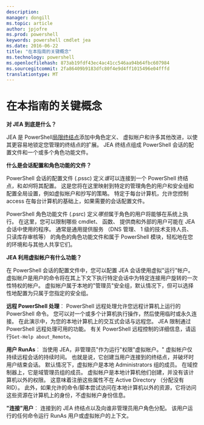 ```yaml
---
description: 
manager: dongill
ms.topic: article
author: jpjofre
ms.prod: powershell
keywords: powershell cmdlet jea
ms.date: 2016-06-22
title: "在本指南的关键概念"
ms.technology: powershell
ms.openlocfilehash: 873ab19fdf43ec4ac41cc546aa94b64fbc607984
ms.sourcegitcommit: 2fa86409b9183dfc80f4e9d4ff1015496e04fffd
translationtype: MT
---
```

# 在本指南的关键概念
**对 JEA 到底是什么？**

JEA 是 PowerShell[局限终结点](http://blogs.technet.com/b/heyscriptingguy/archive/2014/03/31/introduction-to-powershell-endpoints.aspx)添加中角色定义、 虚拟帐户和许多其他改进，以使其更容易地锁定您管理的终结点的扩展。
JEA 终结点组成 PowerShell 会话的配置文件和一个或多个角色功能文件。

**什么是会话配置和角色功能的文件？**

PowerShell 会话的配置文件 (.pssc) 定义*谁*可以连接到一个 PowerShell 终结点，和*如何*将其配置。
这是您将在这里映射到特定的管理角色的用户和安全组和配置全局设置，例如虚拟帐户和抄写的策略。
特定于每台计算机，允许您控制 access 在每台计算机的基础上，如果需要的会话配置文件。

PowerShell 角色功能文件 (.psrc) 定义*哪些*属于角色的用户将能够在系统上执行。
在这里，您可以限制哪些 cmdlet、 函数、 提供商和外部的用户可能在 JEA 会话中使用的程序。
通常是通用提供服务 （DNS 管理、 1 级的技术支持人员、 只读库存审核等） 的角色的角色功能文件和属于 PowerShell 模块，轻松地在您的环境和与其他人共享它们。

**JEA 利用虚拟帐户有什么功能？**

在 PowerShell 会话的配置文件中，您可以配置 JEA 会话使用虚拟"运行"帐户。
虚拟帐户是用户的命令将在其上下文下执行特定会话中为特定连接用户旋转的一次性特权的帐户。
虚拟帐户属于本地的"管理员"安全组，默认情况下，但可以选择性地配置为只属于您指定的安全组。

**远程 PowerShell 处理**︰ PowerShell 远程处理允许您远程计算机上运行的 PowerShell 命令。
您可以对一个或多个计算机执行操作，然后使用临时或永久连接。
在此演示中，为您的本地计算机上的交互式会话与远程您。
JEA 限制通过 PowerShell 远程处理可用的功能。
有关 PowerShell 远程控制的详细信息，请运行`Get-Help about_Remote`。

**用户 RunAs**︰ 当使用 JEA，非管理员"作为运行"权限"虚拟帐户。"
虚拟帐户仅持续远程会话的持续时间。
也就是说，它创建当用户连接到的终结点，并破坏时用户结束会话。
默认情况下，虚拟帐户是本地 Administrators 组的成员。
在域控制器上，它是域管理员组的成员。
虚拟帐户是本地计算机他们创建，并没有该计算机以外的权限。
这意味着注册这些属性不在 Active Directory （分配没有 RID）。
此外，如果允许的命令/脚本尝试访问在本地计算机以外的资源，它将访问这些资源在计算机上的身份，不虚拟帐户身份信息。

**"连接"用户**︰ 连接到的 JEA 终结点以及向谁非管理员用户角色分配。
该用户运行的任何命令运行 RunAs 用户或虚拟帐户的上下文。

